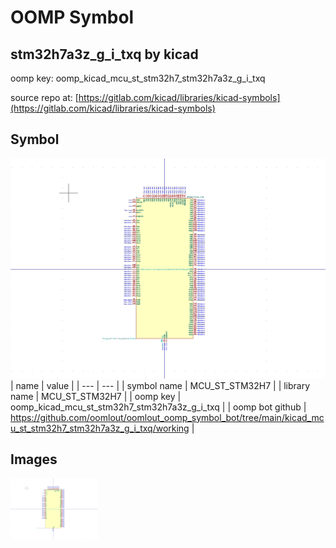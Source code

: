 # OOMP Symbol  
## stm32h7a3z_g_i_txq  by kicad  
  
oomp key: oomp_kicad_mcu_st_stm32h7_stm32h7a3z_g_i_txq  
  
source repo at: [https://gitlab.com/kicad/libraries/kicad-symbols](https://gitlab.com/kicad/libraries/kicad-symbols)  
## Symbol  
  
[![working.png](working_600.png)](working.png)  
| name | value | 
| --- | --- | 
| symbol name | MCU_ST_STM32H7 | 
| library name | MCU_ST_STM32H7 | 
| oomp key | oomp_kicad_mcu_st_stm32h7_stm32h7a3z_g_i_txq | 
| oomp bot github | https://github.com/oomlout/oomlout_oomp_symbol_bot/tree/main/kicad_mcu_st_stm32h7_stm32h7a3z_g_i_txq/working | 
## Images  
  
[![working.png](working_140.png)](working.png)  

